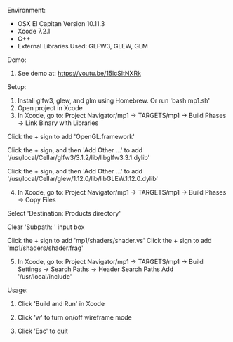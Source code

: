 Environment:

- OSX El Capitan Version 10.11.3
- Xcode 7.2.1
- C++
- External Libraries Used: GLFW3, GLEW, GLM

Demo:

1. See demo at:
https://youtu.be/15lcSltNXRk

Setup:

1. Install glfw3, glew, and glm using Homebrew. Or run 'bash mp1.sh'
2. Open project in Xcode
3. In Xcode, go to:
  Project Navigator/mp1 -> TARGETS/mp1 -> Build Phases -> Link Binary with Libraries

  Click the + sign to add 'OpenGL.framework'

  Click the + sign, and then 'Add Other ...' to add '/usr/local/Cellar/glfw3/3.1.2/lib/libglfw3.3.1.dylib'

  Click the + sign, and then 'Add Other ...' to add '/usr/local/Cellar/glew/1.12.0/lib/libGLEW.1.12.0.dylib'

4. In Xcode, go to:
  Project Navigator/mp1 -> TARGETS/mp1 -> Build Phases -> Copy Files

  Select 'Destination: Products directory'

  Clear 'Subpath: ' input box

  Click the + sign to add 'mp1/shaders/shader.vs'
  Click the + sign to add 'mp1/shaders/shader.frag'

5. In Xcode, go to:
  Project Navigator/mp1 -> TARGETS/mp1 -> Build Settings -> Search Paths -> Header Search Paths
  Add '/usr/local/include'

Usage:

1. Click 'Build and Run' in Xcode

2. Click 'w' to turn on/off wireframe mode

3. Click 'Esc' to quit
